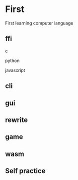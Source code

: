 # First

First learning computer language

## ffi

c

python

javascript

## cli

## gui

## rewrite

## game

## wasm

## Self practice

